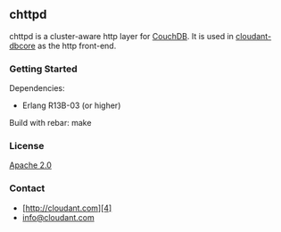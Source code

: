 ## chttpd

chttpd is a cluster-aware http layer for [CouchDB][1].  It is used in [cloudant-dbcore][2] as the http front-end.

### Getting Started
Dependencies:
 * Erlang R13B-03 (or higher)

Build with rebar:
    make

### License
[Apache 2.0][3]

### Contact
 * [http://cloudant.com][4]
 * [info@cloudant.com][5]

[1]: http://couchdb.apache.org
[2]: http://github.com/cloudant/dbcore
[3]: http://www.apache.org/licenses/LICENSE-2.0.html
[4]: http://cloudant.com
[5]: mailto:info@cloudant.com

